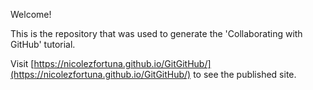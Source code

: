 Welcome! 

This is the repository that was used to generate the 'Collaborating with GitHub' tutorial.

Visit [https://nicolezfortuna.github.io/GitGitHub/](https://nicolezfortuna.github.io/GitGitHub/) to see the published site.
